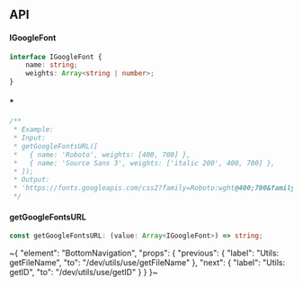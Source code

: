 

## API

#### IGoogleFont

```ts
interface IGoogleFont {
    name: string;
    weights: Array<string | number>;
}
```

#### *

```ts
/**
 * Example:
 * Input:
 * getGoogleFontsURL([
 *   { name: 'Roboto', weights: [400, 700] },
 *   { name: 'Source Sans 3', weights: ['italic 200', 400, 700] },
 * ]);
 * Output:
 * 'https://fonts.googleapis.com/css2?family=Roboto:wght@400;700&family=Source+Sans+3:ital,wght@0,200;0,700;1,200&display=swap'
 */
```

#### getGoogleFontsURL

```ts
const getGoogleFontsURL: (value: Array<IGoogleFont>) => string;
```


~{
  "element": "BottomNavigation",
  "props": {
    "previous": {
      "label": "Utils: getFileName",
      "to": "/dev/utils/use/getFileName"
    },
    "next": {
      "label": "Utils: getID",
      "to": "/dev/utils/use/getID"
    }
  }
}~

